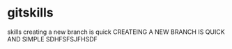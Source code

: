 # gitskills
skills
creating a new branch is quick
CREATEING A NEW BRANCH IS QUICK AND SIMPLE
SDHFSFSJFHSDF
